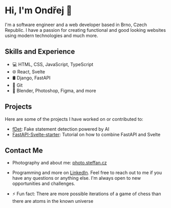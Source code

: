 # Hi, I'm Ondřej 👋

I'm a software engineer and a web developer based in Brno, Czech Republic. I have a passion for creating functional and good looking websites using modern technologies and much more.

## Skills and Experience
- 💻 HTML, CSS, JavaScript, TypeScript
- 🌐 React, Svelte
- 🛢 Django, FastAPI
- 🔧 Git
- 🎨 Blender, Photoshop, Figma, and more

## Projects
Here are some of the projects I have worked on or contributed to:

- [fDet](https://github.com/ByteSpiritGit/fdet): Fake statement detection powered by AI
- [FastAPI-Svelte-starter](https://github.com/OriginalStefikO/fastapi-svelte-starter): Tutorial on how to combine FastAPI and Svelte

## Contact Me
- Photography and about me: [photo.steffan.cz](https://photo.steffan.cz)
- Programming and more on [LinkedIn](https://www.linkedin.com/in/steffan-ondrej/). Feel free to reach out to me if you have any questions or anything else. I'm always open to new opportunities and challenges.

- ⚡ Fun fact: There are more possible iterations of a game of chess than there are atoms in the known universe

